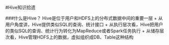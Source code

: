 #Hive知识拾遗

###什么是Hive？
Hive是位于用户和HDFS上的分布式数据中间的重要一层
	+ 从用户角度讲，Hive提供类似SQL的查询、统计接口
	+ 从执行层次看，Hive把用户的类似SQL的查询、统计行为转化为MapReduce或者Spark任务执行
	+ 从储存层次看，Hive管理HDFS上的数据，虚拟组织成DB、Table这种结构






  
	
